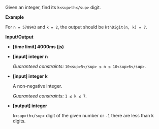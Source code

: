 ﻿Given an integer, find its `k<sup>th</sup>` digit.

**Example**

For `n = 578943` and `k = 2`, the output should be
`kthDigit(n, k) = 7`.

**Input/Output**

*   **[time limit] 4000ms (js)**

*   **[input] integer n**

    _Guaranteed constraints:_
    `10<sup>5</sup> ≤ n ≤ 10<sup>6</sup>`.

*   **[input] integer k**

    A non-negative integer.

    _Guaranteed constraints:_
    `1 ≤ k ≤ 7`.

*   **[output] integer**

    `k<sup>th</sup>` digit of the given number or `-1` there are less than k digits.
